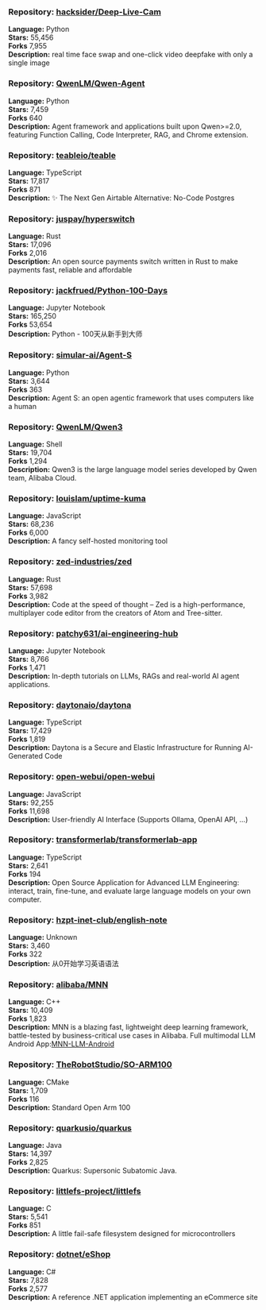 ### **Repository:** [hacksider/Deep-Live-Cam](https://github.com/hacksider/Deep-Live-Cam)  

**Language:** Python  
**Stars:** 55,456  
**Forks** 7,955  
**Description:** real time face swap and one-click video deepfake with only a single image  

### **Repository:** [QwenLM/Qwen-Agent](https://github.com/QwenLM/Qwen-Agent)  

**Language:** Python  
**Stars:** 7,459  
**Forks** 640  
**Description:** Agent framework and applications built upon Qwen>=2.0, featuring Function Calling, Code Interpreter, RAG, and Chrome extension.  

### **Repository:** [teableio/teable](https://github.com/teableio/teable)  

**Language:** TypeScript  
**Stars:** 17,817  
**Forks** 871  
**Description:** ✨ The Next Gen Airtable Alternative: No-Code Postgres  

### **Repository:** [juspay/hyperswitch](https://github.com/juspay/hyperswitch)  

**Language:** Rust  
**Stars:** 17,096  
**Forks** 2,016  
**Description:** An open source payments switch written in Rust to make payments fast, reliable and affordable  

### **Repository:** [jackfrued/Python-100-Days](https://github.com/jackfrued/Python-100-Days)  

**Language:** Jupyter Notebook  
**Stars:** 165,250  
**Forks** 53,654  
**Description:** Python - 100天从新手到大师  

### **Repository:** [simular-ai/Agent-S](https://github.com/simular-ai/Agent-S)  

**Language:** Python  
**Stars:** 3,644  
**Forks** 363  
**Description:** Agent S: an open agentic framework that uses computers like a human  

### **Repository:** [QwenLM/Qwen3](https://github.com/QwenLM/Qwen3)  

**Language:** Shell  
**Stars:** 19,704  
**Forks** 1,294  
**Description:** Qwen3 is the large language model series developed by Qwen team, Alibaba Cloud.  

### **Repository:** [louislam/uptime-kuma](https://github.com/louislam/uptime-kuma)  

**Language:** JavaScript  
**Stars:** 68,236  
**Forks** 6,000  
**Description:** A fancy self-hosted monitoring tool  

### **Repository:** [zed-industries/zed](https://github.com/zed-industries/zed)  

**Language:** Rust  
**Stars:** 57,698  
**Forks** 3,982  
**Description:** Code at the speed of thought – Zed is a high-performance, multiplayer code editor from the creators of Atom and Tree-sitter.  

### **Repository:** [patchy631/ai-engineering-hub](https://github.com/patchy631/ai-engineering-hub)  

**Language:** Jupyter Notebook  
**Stars:** 8,766  
**Forks** 1,471  
**Description:** In-depth tutorials on LLMs, RAGs and real-world AI agent applications.  

### **Repository:** [daytonaio/daytona](https://github.com/daytonaio/daytona)  

**Language:** TypeScript  
**Stars:** 17,429  
**Forks** 1,819  
**Description:** Daytona is a Secure and Elastic Infrastructure for Running AI-Generated Code  

### **Repository:** [open-webui/open-webui](https://github.com/open-webui/open-webui)  

**Language:** JavaScript  
**Stars:** 92,255  
**Forks** 11,698  
**Description:** User-friendly AI Interface (Supports Ollama, OpenAI API, ...)  

### **Repository:** [transformerlab/transformerlab-app](https://github.com/transformerlab/transformerlab-app)  

**Language:** TypeScript  
**Stars:** 2,641  
**Forks** 194  
**Description:** Open Source Application for Advanced LLM Engineering: interact, train, fine-tune, and evaluate large language models on your own computer.  

### **Repository:** [hzpt-inet-club/english-note](https://github.com/hzpt-inet-club/english-note)  

**Language:** Unknown  
**Stars:** 3,460  
**Forks** 322  
**Description:** 从0开始学习英语语法  

### **Repository:** [alibaba/MNN](https://github.com/alibaba/MNN)  

**Language:** C++  
**Stars:** 10,409  
**Forks** 1,823  
**Description:** MNN is a blazing fast, lightweight deep learning framework, battle-tested by business-critical use cases in Alibaba. Full multimodal LLM Android App:[MNN-LLM-Android](./apps/Android/MnnLlmChat/README.md)  

### **Repository:** [TheRobotStudio/SO-ARM100](https://github.com/TheRobotStudio/SO-ARM100)  

**Language:** CMake  
**Stars:** 1,709  
**Forks** 116  
**Description:** Standard Open Arm 100  

### **Repository:** [quarkusio/quarkus](https://github.com/quarkusio/quarkus)  

**Language:** Java  
**Stars:** 14,397  
**Forks** 2,825  
**Description:** Quarkus: Supersonic Subatomic Java.  

### **Repository:** [littlefs-project/littlefs](https://github.com/littlefs-project/littlefs)  

**Language:** C  
**Stars:** 5,541  
**Forks** 851  
**Description:** A little fail-safe filesystem designed for microcontrollers  

### **Repository:** [dotnet/eShop](https://github.com/dotnet/eShop)  

**Language:** C#  
**Stars:** 7,828  
**Forks** 2,577  
**Description:** A reference .NET application implementing an eCommerce site  

